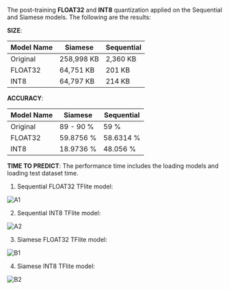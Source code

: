 The post-training **FLOAT32** and **INT8** quantization applied on the Sequential and Siamese models. The following are the results:


**SIZE**:

| Model Name | Siamese | Sequential |
| ------ | ------ | ------ |
| Original | 258,998 KB| 2,360 KB|
| FLOAT32 |  64,751 KB| 201 KB |
| INT8    |  64,797 KB|  214 KB |

**ACCURACY**:

| Model Name | Siamese | Sequential |
| ------ | ------ | ------ |
| Original | 89 - 90 % | 59 %  |
| FLOAT32 |  59.8756 %| 58.6314 % |
| INT8    |  18.9736 %|  48.056 %|

**TIME TO PREDICT**:
The performance time includes the loading models and loading test dataset time. 

1. Sequential FLOAT32 TFlite model:

![A1](/uploads/3cdbed0a2db006390dec632a7e865202/A1.PNG)

2. Sequential INT8 TFlite model:

![A2](/uploads/f865c01288d26fc22be6c8d01d81fa8f/A2.PNG)

3. Siamese FLOAT32 TFlite model:

![B1](/uploads/4beec86241f262c8159af661f459eee6/B1.PNG)

4. Siamese INT8 TFlite model:

![B2](/uploads/d4dfee2eb1640bb92ebfedc93a2b83ff/B2.PNG)